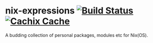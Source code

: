 # nix-expressions [![Build Status](https://github.com/sondr3/nix-expressions/workflows/pipeline/badge.svg)](https://github.com/sondr3/nix-expressions/actions?query=workflow?pipeline) [![Cachix Cache](https://img.shields.io/badge/cachix-sondr3--nix-blue.svg)](https://sondr3-nix.cachix.org/)

A budding collection of personal packages, modules etc for Nix(OS).


